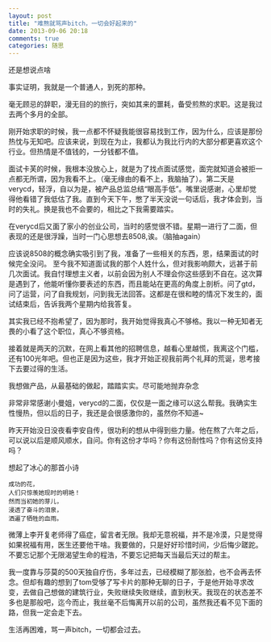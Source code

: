 ```yaml
---
layout: post
title: "难熬就骂声bitch，一切会好起来的"
date: 2013-09-06 20:18
comments: true
categories: 随思
---
```

还是想说点啥

事实证明，我就是一个普通人，到死的那种。

毫无顾忌的辞职，漫无目的的旅行，突如其来的噩耗，备受煎熬的求职。这是我过去两个多月的全部。

刚开始求职的时候，我一点都不怀疑我能很容易找到工作，因为什么，应该是那份热忱与无知吧。应该来说，到现在为止，我都认为我比行内的大部分都更喜欢这个行业。但热情是不值钱的，一分钱都不值。

面试卡芙的时候，我根本没放心上，就是为了找点面试感觉，面完就知道会被拒一点都无所谓，因为我看不上。（毫无缘由的看不上，我脑抽了）。第二天是verycd，轻浮，自以为是，被产品总监总结“眼高手低”。嘴里说感谢，心里却觉得他看错了我低估了我。直到今天下午，憋了半天没说一句话后，我才体会到，当时的失礼。换是我也不会要的，相比之下我需要踏实。

在verycd后又面了家小的创业公司，当时的感觉很不错。星期一进行了二面，但表现的还是很浮躁，当时一门心思想去8508,诶。（脑抽again）

应该说8508的概念确实吸引到了我，准备了一些相关的东西，恩，结果面试的时候完全没问。
至今我不知道面试我的那个人姓什么，但对我影响颇大，远甚于前几次面试。我自忖理想主义者，以前会因为别人不理会你这些感到不自在。这次算是遇到了，他能听懂你要表述的东西，而且能站在更高的角度上剖析。问了gtd，问了运营，问了自我规划，问到我无法回答。这都是在很和睦的情况下发生的，面试结束后，告诉我两个星期内给我答复。

其实我已经不抱希望了，因为那时，我开始觉得我真心不够格。我以一种无知者无畏的小看了这个职位，真心不够资格。

接着就是两天的沉默，在网上看其他的招聘信息，越看心里越慌，我离这个门槛，还有100光年吧。但也正是因为这些，我才开始正视我前两个礼拜的荒诞，思考接下去要过得的生活。

我想做产品，从最基础的做起，踏踏实实。尽可能地抛弃杂念

非常非常感谢小曼姐，verycd的二面，仅仅是一面之缘可以这么帮我。我确实生性慢热，但以后的日子，我还是会很感激你的，虽然你不知道~

昨天开始没日没夜看李安自传，很功利的想从中得到些力量。他在熬了六年之后，可以说以后是顺风顺水，自问。你有这份才华吗？你有这份耐性吗？你有这份支持吗？

想起了冰心的那首小诗
```
成功的花，
人们只惊羡她现时的明艳！
然而当初她的芽儿，
浸透了奋斗的泪泉，
洒遍了牺牲的血雨。
```
微薄上李开复老师得了癌症，留言者无限。我却无意祝福，并不是冷漠，只是觉得如果祝福有用，医生还要他干啥。我要做的，只是好好珍惜时间，少后悔少蹉跎。不要忘记那个无限渴望生命的程浩，不要忘记把每天当最后天过的帮主。

我一度靠与莎莫的500天独自疗伤，多年过去，已经模糊了那张脸，也不会再去怀念。但却有趣的想到了tom受够了写卡片的那种无聊的日子，于是他开始寻求改变，去做自己想做的建筑行业，失败继续失败继续，直到秋天。我现在的状态差不多也是那般吧，迄今而止，我丝毫不后悔离开以前的公司，虽然我还看不见下面的路，但我一定会走下去。

生活再困难，骂一声bitch，一切都会过去。

